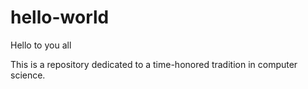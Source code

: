 # hello-world

Hello to you all

This is a repository dedicated to a time-honored tradition in computer science.
